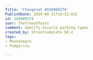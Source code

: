 ```yaml
---
Title: 'Changeset #156009274'
PublishDate: 2024-08-31T10:52:02Z
id: 156009274
user: TheTreeofPasts
comment: Specify bicycle parking types
created_by: StreetComplete 58.2
tags:
- Montenegro
- Podgorica

---
```

